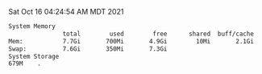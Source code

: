 Sat Oct 16 04:24:54 AM MDT 2021
```bash
System Memory
               total        used        free      shared  buff/cache   available
Mem:           7.7Gi       700Mi       4.9Gi        10Mi       2.1Gi       6.7Gi
Swap:          7.6Gi       350Mi       7.3Gi
System Storage
679M	.
```
